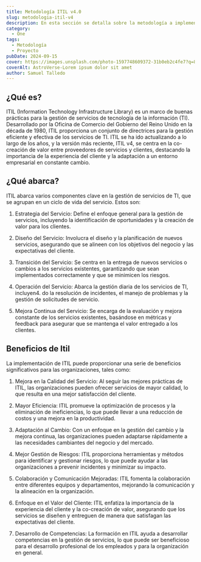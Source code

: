 ```yaml
---
title: Metodología ITIL v4.0
slug: metodologia-itil-v4
description: En esta sección se detalla sobre la metodología a implementar en el proyecto
category:
  - One
tags:
  - Metodología
  - Proyecto
pubDate: 2024-09-15
cover: https://images.unsplash.com/photo-1597748609372-31b0eb2c4fe7?q=80w=1960&h=1102&auto=format&fit=crop&ixlib=rb-4.0.3&ixid=M3wxMjA3fDB8MHxwaG90by1wYWdlfHx8fGVufDB8fHx8fA%3D%3D
coverAlt: AstroVerse-Lorem ipsum dolor sit amet
author: Samuel Talledo
---
```


## ¿Qué es?

ITIL (Information Technology Infrastructure Library) es un marco de buenas prácticas para la gestión de servicios de tecnología de la información (TI). Desarrollado por la Oficina de Comercio del Gobierno del Reino Unido en la década de 1980, ITIL proporciona un conjunto de directrices para la gestión eficiente y efectiva de los servicios de TI. ITIL se ha ido actualizando a lo largo de los años, y la versión más reciente, ITIL v4, se centra en la co-creación de valor entre proveedores de servicios y clientes, destacando la importancia de la experiencia del cliente y la adaptación a un entorno empresarial en constante cambio.

## ¿Qué abarca?

ITIL abarca varios componentes clave en la gestión de servicios de TI, que se agrupan en un ciclo de vida del servicio. Estos son:

1. Estrategia del Servicio: Define el enfoque general para la gestión de servicios, incluyendo la identificación de oportunidades y la creación de valor para los clientes.

2. Diseño del Servicio: Involucra el diseño y la planificación de nuevos servicios, asegurando que se alineen con los objetivos del negocio y las expectativas del cliente.

3. Transición del Servicio: Se centra en la entrega de nuevos servicios o cambios a los servicios existentes, garantizando que sean implementados correctamente y que se minimicen los riesgos.

4. Operación del Servicio: Abarca la gestión diaria de los servicios de TI, incluyen4. do la resolución de incidentes, el manejo de problemas y la gestión de solicitudes de servicio.

5. Mejora Continua del Servicio: Se encarga de la evaluación y mejora constante de los servicios existentes, basándose en métricas y feedback para asegurar que se mantenga el valor entregado a los clientes.

## Beneficios de Itil

La implementación de ITIL puede proporcionar una serie de beneficios significativos para las organizaciones, tales como:

1. Mejora en la Calidad del Servicio: Al seguir las mejores prácticas de ITIL, las organizaciones pueden ofrecer servicios de mayor calidad, lo que resulta en una mejor satisfacción del cliente.

2. Mayor Eficiencia: ITIL promueve la optimización de procesos y la eliminación de ineficiencias, lo que puede llevar a una reducción de costos y una mejora en la productividad.

3. Adaptación al Cambio: Con un enfoque en la gestión del cambio y la mejora continua, las organizaciones pueden adaptarse rápidamente a las necesidades cambiantes del negocio y del mercado.

4. Mejor Gestión de Riesgos: ITIL proporciona herramientas y métodos para identificar y gestionar riesgos, lo que puede ayudar a las organizaciones a prevenir incidentes y minimizar su impacto.

5. Colaboración y Comunicación Mejoradas: ITIL fomenta la colaboración entre diferentes equipos y departamentos, mejorando la comunicación y la alineación en la organización.

6. Enfoque en el Valor del Cliente: ITIL enfatiza la importancia de la experiencia del cliente y la co-creación de valor, asegurando que los servicios se diseñen y entreguen de manera que satisfagan las expectativas del cliente.

7. Desarrollo de Competencias: La formación en ITIL ayuda a desarrollar competencias en la gestión de servicios, lo que puede ser beneficioso para el desarrollo profesional de los empleados y para la organización en general.